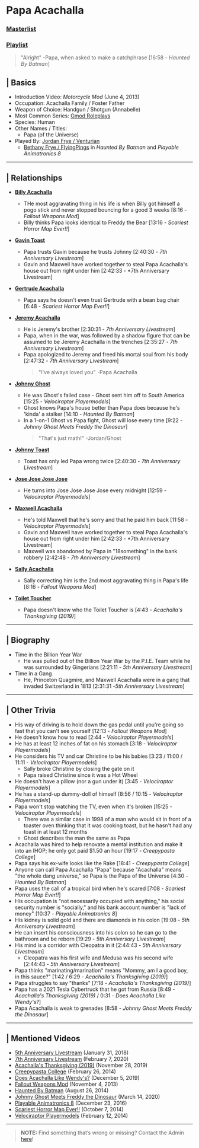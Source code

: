 # Papa Acachalla
### [Masterlist]()
### [Playlist](https://www.youtube.com/playlist?list=PLwljWXtmIKiQ87S1yyAZg0Wd4zHzMOs2B)

> "Alright" -Papa, when asked to make a catchphrase \[16:58 - *Haunted By Batman*]

## | Basics
- Introduction Video: *Motorcycle Mod* \(June 4, 2013)
- Occupation: Acachalla Family / Foster Father
- Weapon of Choice: Handgun / Shotgun \(Annabelle)
- Most Common Series: [Gmod Roleplays](6.Series/Gmod/Roleplays.md)
- Species: Human
- Other Names / Titles:
  - Papa \(of the Universe)
- Played By: [Jordan Frye / Venturian](3.Siblings/3.1.Jordan-Frye-Venturian.md)
  - [Bethany Frye / FlyingPings](3.Siblings/3.3.Bethany-Frye-FlyingPings.md) in *Haunted By Batman* and *Playable Animatronics 8*

----

## | Relationships
- [**Billy Acachalla**](5.Characters/Billy_Acachalla.md)
  - THe most aggravating thing in his life is when Billy got himself a pogo stick and never stopped bouncing for a good 3 weeks \[8:16 - *Fallout Weapons Mod*]
  - Billy thinks Papa looks identical to Freddy the Bear \[13:16 - *Scariest Horror Map Ever!!*]

- [**Gavin Toast**](5.Characters/One-Use_Uncommon.md)
  - Papa trusts Gavin because he trusts Johnny \[2:40:30 - *7th Anniversary Livestream*]
  - Gavin and Maxwell have worked together to steal Papa Acachalla's house out from right under him \[2:42:33 - *7th Anniversary Livestream]

- [**Gertrude Acachalla**](5.Characters/Gerturde_Acachalla.md)
  - Papa says he doesn't even trust Gertrude with a bean bag chair \[6:48 - *Scariest Horror Map Ever!!*]

- [**Jeremy Acachalla**](5.Characters/One-Use_Uncommon.md)
  - He is Jeremy's brother \[2:30:31 - *7th Anniversary Livestream*]
  - Papa, when in the war, was followed by a shadow figure that can be assumed to be Jeremy Acachalla in the trenches \[2:35:27 - *7th Anniversary Livestream*]
  - Papa apologized to Jeremy and freed his mortal soul from his body \[2:47:32 - *7th Anniversary Livestream*]
    > "I've always loved you" -Papa Acachalla

- [**Johnny Ghost**](5.Characters/Johnny_Ghost.md)
  - He was Ghost's failed case - Ghost sent him off to South America \[15:25 - *Velociraptor Playermodels*]
  - Ghost knows Papa's house better than Papa does because he's 'kinda' a stalker \[14:10 - *Haunted By Batman*]
  - In a 1-on-1 Ghost vs Papa fight, Ghost will lose every time \[9:22 - *Johnny Ghost Meets Freddy the Dinosaur*]
    > "That's just math!" -Jordan/Ghost

- [**Johnny Toast**](5.Characters/Johnny_Toast.md)
  - Toast has only led Papa wrong twice \[2:40:30 - *7th Anniversary Livestream*]

- [**Jose Jose Jose Jose**](5.Characters/One-Use_Uncommon.md)
  - He turns into Jose Jose Jose Jose every midnight \[12:59 - *Velociraptor Playermodels*]

- [**Maxwell Acachalla**](5.Characters/Maxwell_Acachalla.md)
  - He's told Maxwell that he's sorry and that he paid him back \[11:58 - *Velociraptor Playermodels*]
  - Gavin and Maxwell have worked together to steal Papa Acachalla's house out from right under him \[2:42:33 - *7th Anniversary Livestream]
  - Maxwell was abandoned by Papa in "18something" in the bank robbery \[2:42:48 - *7th Anniversary Livestream*]

- [**Sally Acachalla**](5.Characters/Sally_Acachalla.md)
  - Sally correcting him is the 2nd most aggravating thing in Papa's life \[8:16 - *Fallout Weapons Mod*]

- [**Toilet Toucher**](5.Characters/Toilet_Toucher.md)
  - Papa doesn't know who the Toilet Toucher is \[4:43 - *Acachalla's Thanksgiving (2019)*]

----

## | Biography
- Time in the Billion Year War
  - He was pulled out of the Billion Year War by the P.I.E. Team while he was surrounded by Gingerians \[2:21:11 - *5th Anniversary Livestream*]
- Time in a Gang
  - He, Princeton Quagmire, and Maxwell Acachalla were in a gang that invaded Switzerland in 1813 \[2:31:31 -*5th Anniversary Livestream*]

----

## | Other Trivia
- His way of driving is to hold down the gas pedal until you're going so fast that you can't see yourself \[12:13 - *Fallout Weapons Mod*]
- He doesn't know how to read \[2:44 - *Velociraptor Playermodels*]
- He has at least 12 inches of fat on his stomach \[3:18 - *Velociraptor Playermodels*]
- He considers his TV and car Christine to be his babies \[3:23 / 11:00 / 11:11 - *Velociraptor Playermodels*]
  - Sally broke Christine by closing the gate on it
  - Papa raised Christine since it was a Hot Wheel
- He doesn't have a pillow \(nor a gun under it) \[3:45 - *Velociraptor Playermodels*]
- He has a stand-up dummy-doll of himself \[8:56 / 10:15 - *Velociraptor Playermodels*]
- Papa won't stop watching the TV, even when it's broken \[15:25 - *Velociraptor Playermodels*]
  - There was a similar case in 1998 of a man who would sit in front of a toaster oven thinking that it was cooking toast, but he hasn't had any toast in at least 12 months
  - Ghost describes the man the same as Papa
- Acachalla was hired to help renovate a mental institution and make it into an IHOP; he only got paid $1.50 an hour \[19:17 - *Creepypasta College*]
- Papa says his ex-wife looks like the Rake \[18:41 - *Creepypasta College*]
- Anyone can call Papa Acachalla "Papa" because "Acachalla" means "the whole dang universe," so Papa is the Papa of the Universe \[4:30 - *Haunted By Batman*]
- Papa uses the call of a tropical bird when he's scared \[7:08 - *Scariest Horror Map Ever!!*]
- His occupation is "not necessarily occupied with anything," his social security number is "socially," and his bank account number is "lack of money" \[10:37 - *Playable Animatronics 8*]
- His kidney is solid gold and there are diamonds in his colon \[19:08 - *5th Anniversary Livestream*]
- He can insert his consciousness into his colon so he can go to the bathroom and be reborn \[19:29 - *5th Anniversary Livestream*]
- His mind is a corridor with Cleopatra in it \[2:44:43 - *5th Anniversary Livestream*]
  - Cleopatra was his first wife and Medusa was his second wife \[2:44:43 - *5th Anniversary Livestream*]
- Papa thinks "marinating/marination" means "Mommy, am I a good boy, in this sauce?" \[1:42 / 6:29 - *Acachalla's Thanksgiving (2019)*]
- Papa struggles to say "thanks" \[7:18 - *Acachalla's Thanksgiving (2019)*]
- Papa has a 2021 Tesla Cybertruck that he got from Russia \[8:49 - *Acachalla's Thanksgiving (2019)* / 0:31 - *Does Acachalla Like Wendy's?*]
- Papa Acachalla is weak to grenades \[8:58 - *Johnny Ghost Meets Freddy the Dinosaur*]

----

## | Mentioned Videos
- [5th Anniversary Livestream](https://youtu.be/6AHnicY1Iq4) \(January 31, 2018)
- [7th Anniversary Livestream](https://youtu.be/GBFpW-t83Zs) \(February 7, 2020)
- [Acachalla's Thanksgiving (2019)](https://youtu.be/dC5GT2mZNEk) \(November 28, 2019)
- [Creepypasta College](https://youtu.be/TyTM5NU8jKY) \(February 26, 2014)
- [Does Acachalla Like Wendy's?](https://youtu.be/K2-86Dc81Ec) \(December 5, 2019)
- [Fallout Weapons Mod](https://youtu.be/mLeVwZUtNfY) \(November 4, 2013)
- [Haunted By Batman](https://youtu.be/LymOGelRMwc) \(August 26, 2014)
- [Johnny Ghost Meets Freddy the Dinosaur](https://youtu.be/cNcfpGXRgYM) \(March 14, 2020)
- [Playable Animatronics 8](https://youtu.be/KByoXkGBzWo) \(December 23, 2016)
- [Scariest Horror Map Ever!!](https://youtu.be/7ZrYVSgBI1Y) \(October 7, 2014)
- [Velociraptor Playermodels](https://youtu.be/BQk4sBDghZE) \(February 12, 2014)

----

> **NOTE:** Find something that’s wrong or missing? Contact the Admin [here](../chapter_2.md)!